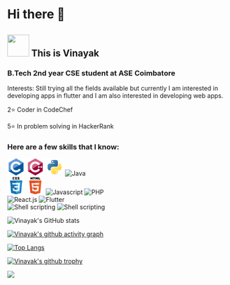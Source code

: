 # Hi there 👋

## <img src = "https://user-images.githubusercontent.com/63050133/156777293-72a6e681-2582-4a9d-ad92-09d1181d47c7.gif" width = 50px height = 50px> This is Vinayak

### B.Tech 2nd year CSE student at ASE Coimbatore

Interests: Still trying all the fields available but currently I am interested in developing apps in flutter and I am also interested in developing web apps.

2⭐ Coder in CodeChef

5⭐ In problem solving in HackerRank

<h3 align="left">Here are a few skills that I know:</h3>
<p align="left">
 <img src="https://raw.githubusercontent.com/devicons/devicon/master/icons/c/c-original.svg" alt="c" width="40" height="40"/>
 <img src="https://raw.githubusercontent.com/devicons/devicon/master/icons/cplusplus/cplusplus-original.svg" alt="cplusplus" width="40" height="40"/>
 <img src="https://raw.githubusercontent.com/devicons/devicon/master/icons/python/python-original.svg" alt="python" width="40" height="40"/>
 <img src="https://cdn-icons-png.flaticon.com/512/226/226777.png" alt="Java" width="40" height="40"/>
 </br>
 <img src="https://raw.githubusercontent.com/devicons/devicon/master/icons/css3/css3-original-wordmark.svg" alt="css3" width="40" height="40"/>
 <img src="https://raw.githubusercontent.com/devicons/devicon/master/icons/html5/html5-original-wordmark.svg" alt="html5" width="40" height="40"/>
 <img src="https://img.icons8.com/color/452/javascript--v1.png" alt="Javascript" width="40" height="40"/>
 <img src="https://www.php.net/images/logos/new-php-logo.svg" alt="PHP" width="40" height="40"/>
 </br>
 <img src="https://upload.wikimedia.org/wikipedia/commons/thumb/a/a7/React-icon.svg/2560px-React-icon.svg.png" alt="React.js" width="60" height="40"/> 
 <img src="https://img.icons8.com/color/452/flutter.png" alt="Flutter" width="40" height="40"/>
 </br>
 <img src="https://pluralsight2.imgix.net/paths/images/powershell-4a119eeac9.png" alt="Shell scripting" width="60" height="60"/>
 <img src="https://upload.wikimedia.org/wikipedia/commons/d/d5/Hey_Machine_Learning_Logo.png" alt="Shell scripting" width="40" height="40"/>
</p>

![Vinayak's GitHub stats](https://github-readme-stats.vercel.app/api?username=vinayak5002&show_icons=true&theme=onedark)

[![Vinayak's github activity graph](https://activity-graph.herokuapp.com/graph?username=vinayak5002&theme=dracula)](https://github.com/vinayak5002)

[![Top Langs](https://github-readme-stats.vercel.app/api/top-langs/?username=vinayak5002&theme=onedark)](https://github.com/anuraghazra/github-readme-stats)

[![Vinayak's github trophy](https://github-profile-trophy.vercel.app/?username=vinayak5002&row=1)](https://github.com/vinayak5002/github-profile-trophy)

![](https://komarev.com/ghpvc/?username=vinayak5002&color=green)
